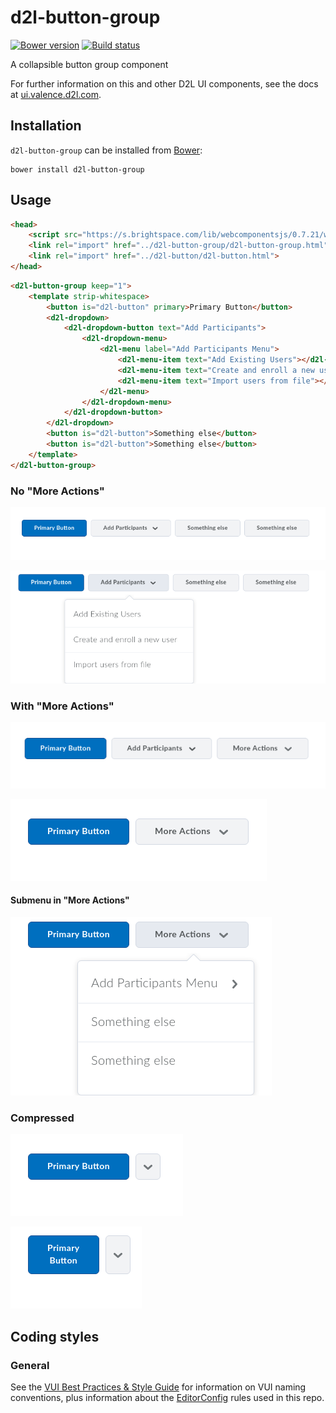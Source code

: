 # d2l-button-group
[![Bower version][bower-image]][bower-url]
[![Build status][ci-image]][ci-url]

A collapsible button group component

For further information on this and other D2L UI components, see the docs at [ui.valence.d2l.com](http://ui.valence.d2l.com/).

## Installation

`d2l-button-group` can be installed from [Bower][bower-url]:
```shell
bower install d2l-button-group
```

## Usage

```html
<head>
	<script src="https://s.brightspace.com/lib/webcomponentsjs/0.7.21/webcomponents.min.js"></script>
	<link rel="import" href="../d2l-button-group/d2l-button-group.html">
	<link rel="import" href="../d2l-button/d2l-button.html">
</head>
```

```html
<d2l-button-group keep="1">
	<template strip-whitespace>
		<button is="d2l-button" primary>Primary Button</button>
		<d2l-dropdown>
			<d2l-dropdown-button text="Add Participants">
				<d2l-dropdown-menu>
					<d2l-menu label="Add Participants Menu">
						<d2l-menu-item text="Add Existing Users"></d2l-menu-item>
						<d2l-menu-item text="Create and enroll a new user"></d2l-menu-item>
						<d2l-menu-item text="Import users from file"></d2l-menu-item>
					</d2l-menu>
				</d2l-dropdown-menu>
			</d2l-dropdown-button>
		</d2l-dropdown>
		<button is="d2l-button">Something else</button>
		<button is="d2l-button">Something else</button>
	</template>
</d2l-button-group>
```

### No "More Actions"
![screenshot of group with no dropdown](screenshots/full.png)

![screenshot of group with no dropdown and submenu opened](screenshots/full-menu.png)

### With "More Actions"
![screenshot of group with two under dropdown](screenshots/two.png)

![screenshot of group with three under dropdown](screenshots/one.png)

#### Submenu in "More Actions"
![screenshot of group with three under dropdown and opened](screenshots/one-menu.png)

### Compressed
![screenshot of group with small screen size](screenshots/mini.png)

![screenshot of group with smaller screen size](screenshots/compressed.png)

## Coding styles

### General

See the [VUI Best Practices & Style Guide](https://github.com/Brightspace/valence-ui-docs/wiki/Best-Practices-&-Style-Guide) for information on VUI naming conventions, plus information about the [EditorConfig](http://editorconfig.org) rules used in this repo.

[bower-url]: http://bower.io/search/?q=d2l-button-group
[bower-image]: https://img.shields.io/bower/v/d2l-button-group.svg
[ci-url]: https://travis-ci.org/BrightspaceUI/button-group
[ci-image]: https://travis-ci.org/BrightspaceUI/button-group.svg?branch=master
